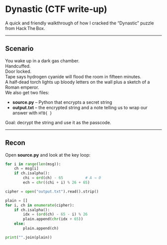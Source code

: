 # Dynastic (CTF write‑up)

A quick and friendly walkthrough of how I cracked the “Dynastic” puzzle from Hack The Box.

---

## Scenario

You wake up in a dark gas chamber.  
Handcuffed.  
Door locked.  
Tape says hydrogen cyanide will flood the room in fifteen minutes.  
A half‑dead torch lights up bloody letters on the wall plus a sketch of a Roman emperor.  
We also get two files:

* **source.py** – Python that encrypts a secret string  
* **output.txt** – the encrypted string and a note telling us to wrap our answer with `HTB{ }`

Goal: decrypt the string and use it as the passcode.

---

## Recon

Open **source.py** and look at the key loop:

```python
for i in range(len(msg)):
    ch = msg[i]
    if ch.isalpha():
        chi = ord(ch) - 65          # A → 0
        ech = chr((chi + i) % 26 + 65)

cipher = open("output.txt").read().strip()

plain = []
for i, ch in enumerate(cipher):
    if ch.isalpha():
        idx = (ord(ch) - 65 - i) % 26
        plain.append(chr(idx + 65))
    else:
        plain.append(ch)

print("".join(plain))
